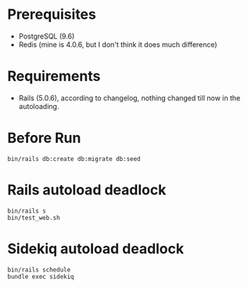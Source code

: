 # Prerequisites
* PostgreSQL (9.6)
* Redis (mine is 4.0.6, but I don't think it does much difference)

# Requirements
* Rails (5.0.6), according to changelog, nothing changed till now in the autoloading.

# Before Run
```
bin/rails db:create db:migrate db:seed
```

# Rails autoload deadlock
```
bin/rails s
bin/test_web.sh
```

# Sidekiq autoload deadlock
```
bin/rails schedule
bundle exec sidekiq
```

